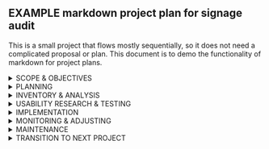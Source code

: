 ## EXAMPLE markdown project plan for signage audit

This is a small project that flows mostly sequentially, so it does not need a complicated proposal or plan. This document is to demo the functionality of markdown for project plans. 

<details>
<summary>SCOPE & OBJECTIVES</summary>

The objective is to systematically assess signage on the 3rd floor and update signage to make the collections and space more usable. In the process, we will build a tool to track signage long term.

The scope of this project is signage and information related to collections, library materials, and use of 3rd floor library spaces. We will also be inventorying and documenting institutional and other signage on the 3d floor.

We should also try to develop a glossary of terms and some new style guidance as we work.

A proposal or charter is not necessary in this case.

</details>

<details>
<summary>PLANNING</summary>

The rest of this document reflects the stages of the plan produced. This section would hold information about staff, stakeholders, communication, cost and risk (if applicable).

I will continue to experiment with markup languages and planning visualizations for timelines, dependencies, flow and so on. 

General timeline:
- Our goals depend on the capacity of our incoming Communications Specialist, who will be important in the implementation stage. With different staffing capacity, the goal would have been to implement new signage by the beginning of Fall semester 2025 (August 21), which is not realistic. A more realistic goal is to implement new signage in September.

Here is an example of a list:

1. Inventory, analyze
2. Research and test for usability
3. Design and implement the new
4. Monitor and test in real life use
5. Create a plan for maintenance
6. Decide where to go next

</details>

<details>
<summary>INVENTORY & ANALYSIS</summary>

We're building a spreadsheet to facilitate this process. The spreadsheet can/will also serve as a permanent database of signage where we can track maintenance.

</details>

<details>
<summary>USABILITY RESEARCH & TESTING</summary>


</details>
<details>
<summary>IMPLEMENTATION</summary>

</details>

<details>
<summary>MONITORING & ADJUSTING </summary>
 
More testing :)

</details>

<details>
<summary>MAINTENANCE</summary>
How often? Whose responsibility?

</details>

<details>
<summary>TRANSITION TO NEXT PROJECT</summary>


</details>













